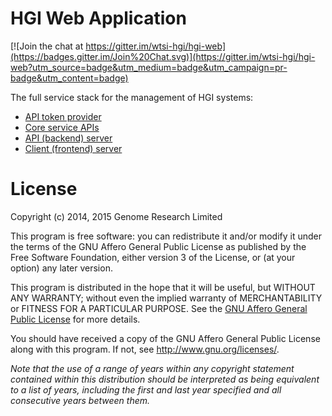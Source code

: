 # HGI Web Application

[![Join the chat at https://gitter.im/wtsi-hgi/hgi-web](https://badges.gitter.im/Join%20Chat.svg)](https://gitter.im/wtsi-hgi/hgi-web?utm_source=badge&utm_medium=badge&utm_campaign=pr-badge&utm_content=badge)

The full service stack for the management of HGI systems:

* [API token provider](token)
* [Core service APIs](core)
* [API (backend) server](backend)
* [Client (frontend) server](frontend)

# License

Copyright (c) 2014, 2015 Genome Research Limited

This program is free software: you can redistribute it and/or modify it
under the terms of the GNU Affero General Public License as published by
the Free Software Foundation, either version 3 of the License, or (at
your option) any later version.

This program is distributed in the hope that it will be useful, but
WITHOUT ANY WARRANTY; without even the implied warranty of
MERCHANTABILITY or FITNESS FOR A PARTICULAR PURPOSE. See the [GNU Affero
General Public License](LICENSE) for more details.

You should have received a copy of the GNU Affero General Public License
along with this program. If not, see <http://www.gnu.org/licenses/>.

*Note that the use of a range of years within any copyright statement
contained within this distribution should be interpreted as being
equivalent to a list of years, including the first and last year
specified and all consecutive years between them.*
